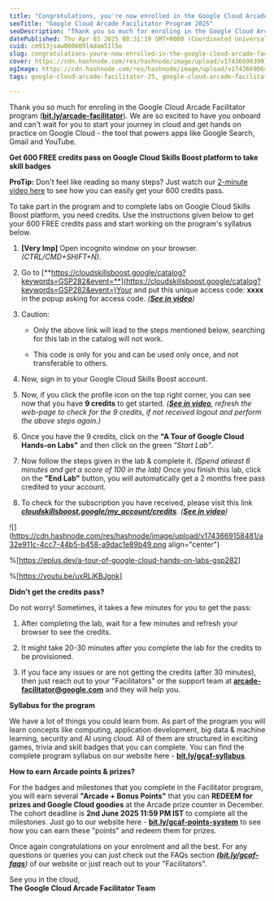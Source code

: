 ```yaml
---
title: "Congratulations, you're now enrolled in the Google Cloud Arcade Facilitator Program 2025"
seoTitle: "Google Cloud Arcade Facilitator Program 2025"
seoDescription: "Thank you so much for enroling in the Google Cloud Arcade Facilitator program (bit.ly/arcade-facilitator). We are so excited to have you onboard and can't w"
datePublished: Thu Apr 03 2025 08:31:19 GMT+0000 (Coordinated Universal Time)
cuid: cm913jsaw000609l4dam51l5e
slug: congratulations-youre-now-enrolled-in-the-google-cloud-arcade-facilitator-program-2025
cover: https://cdn.hashnode.com/res/hashnode/image/upload/v1743669039917/751ef19f-4025-430e-bb94-ad2b1a2725ad.png
ogImage: https://cdn.hashnode.com/res/hashnode/image/upload/v1743669064589/f34288ea-8c42-4b79-8604-8868f5355761.png
tags: google-cloud-arcade-facilitator-25, google-cloud-arcade-facilitator-program, congratulations-youre-now-enrolled-in-the-google-cloud-arcade-facilitator-program-2025, google-cloud-arcade-facilitator-program-2025

---
```


Thank you so much for enroling in the Google Cloud Arcade Facilitator program ([**bit.ly/arcade-facilitator**](http://bit.ly/arcade-facilitator)). We are so excited to have you onboard and can't wait for you to start your journey in cloud and get hands on practice on Google Cloud - the tool that powers apps like Google Search, Gmail and YouTube.

**Get 600 FREE credits pass on Google Cloud Skills Boost platform to take skill badges**

**ProTip:** Don't feel like reading so many steps? Just watch our [2-minute video here](https://www.youtube.com/watch?v=WVdUW1wJwyI) to see how you can easily get your 600 credits pass.

To take part in the program and to complete labs on Google Cloud Skills Boost platform, you need credits. Use the instructions given below to get your 600 FREE credits pass and start working on the program's syllabus below.

1. **\[Very Imp\]** Open incognito window on your browser. *(CTRL/CMD+SHIFT+N)*.
    
2. Go to [**https://cloudskillsboost.google/catalog?keywords=GSP282&event=**](https://cloudskillsboost.google/catalog?keywords=GSP282&event=)Your and put this unique access code: **xxxx** in the popup asking for access code. *(*[***See in video***](https://notifications.google.com/g/p/ANiao5o8i1jbZzCY0TS3tXmgRJGvKIdq3LD5pxq5mDnIQqCYW1WuMVEFreUj8SOn1yd3A6L1SIgMR2ylR46Zxp1ba7Bk3ywwX194n2ATo3SAormATYgFSRoqUZbwfkEryj1Ps0cnm9JTacvIZsw-wUc8Ewv0_g)*)*
    
3. Caution:
    
    * Only the above link will lead to the steps mentioned below, searching for this lab in the catalog will not work.
        
    * This code is only for you and can be used only once, and not transferable to others.
        
4. Now, sign in to your Google Cloud Skills Boost account.
    
5. Now, if you click the profile icon on the top right corner, you can see now that you have **9 credits** to get started. *(*[***See in video***](https://youtu.be/WVdUW1wJwyI?si=gCLN49AnAv3akZyC&t=57)*, refresh the web-page to check for the 9 credits, if not received logout and perform the above steps again.)*
    
6. Once you have the 9 credits, click on the **"A Tour of Google Cloud Hands-on Labs"** and then click on the green *"Start Lab"*.
    
7. Now follow the steps given in the lab & complete it. *(Spend atleast 6 minutes and get a score of 100 in the lab)* Once you finish this lab, click on the **"End Lab"** button, you will automatically get a 2 months free pass credited to your account.
    
8. To check for the subscription you have received, please visit this link [***cloudskillsboost.google/my\_account/credits***](https://cloudskillsboost.google/my_account/credits). *(*[***See in video***](https://youtu.be/WVdUW1wJwyI?si=eY9M1kXG9B6p7VOz&t=152)*)*
    

![](https://cdn.hashnode.com/res/hashnode/image/upload/v1743669158481/a32e911c-4cc7-44b5-b458-a9dac1e89b49.png align="center")

%[https://eplus.dev/a-tour-of-google-cloud-hands-on-labs-gsp282] 

%[https://youtu.be/uxRLjKBJgnk] 

**Didn't get the credits pass?**

Do not worry! Sometimes, it takes a few minutes for you to get the pass:

1. After completing the lab, wait for a few minutes and refresh your browser to see the credits.
    
2. It might take 20-30 minutes after you complete the lab for the credits to be provisioned.
    
3. If you face any issues or are not getting the credits (after 30 minutes), then just reach out to your "Facilitators" or the support team at [**arcade-facilitator@google.com**](mailto:arcade-facilitator@google.com) and they will help you.
    

**Syllabus for the program**

We have a lot of things you could learn from. As part of the program you will learn concepts like computing, application development, big data & machine learning, security and AI using cloud. All of them are structured in exciting games, trivia and skill badges that you can complete. You can find the complete program syllabus on our website here - [**bit.ly/gcaf-syllabus**](http://bit.ly/gcaf-syllabus).

**How to earn Arcade points & prizes?**

For the badges and milestones that you complete in the Facilitator program, you will earn several **"Arcade + Bonus Points"** that you can **REDEEM for prizes and Google Cloud goodies** at the Arcade prize counter in December. The cohort deadline is **2nd June 2025 11:59 PM IST** to complete all the milestones. Just go to our website here - [**bit.ly/gcaf-points-system**](http://bit.ly/gcaf-points-system) to see how you can earn these "points" and redeem them for prizes.

Once again congratulations on your enrolment and all the best. For any questions or queries you can just check out the FAQs section [***(***](https://notifications.google.com/g/p/ANiao5qOkPZkJJQ4ammFvcAuHSYnJF29zKLI__jC5vmCeTKyVUusYddTbz-zy1VvzFWgivPPaJNWSyX_CS0Psjk140xJTAOCZ9Z2MxmCHfqMh7kjXqAKEWsFXzH_EB5ZCd9ydVI9jaEYB-ZGiTBPqGzBkviIP_KMNmj4VgTv9JbwXRwJ_dpBoPLpS137wK1VEFya0p2x7ZTiXC6XQ04Rw21CbWtZ8EY--zG3tPThAxG__P2ABxPLHN8E)[***bit.ly/gcaf-faqs***](http://bit.ly/gcaf-faqs)*)* of our website or just reach out to your "Facilitators".

See you in the cloud,  
**The Google Cloud Arcade Facilitator Team**